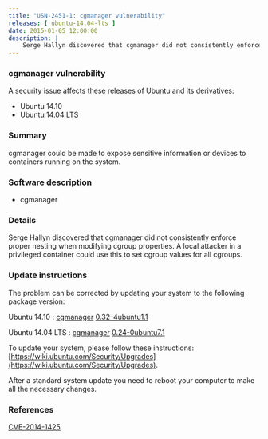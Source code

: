 ```yaml
---
title: "USN-2451-1: cgmanager vulnerability"
releases: [ ubuntu-14.04-lts ]
date: 2015-01-05 12:00:00
description: |
    Serge Hallyn discovered that cgmanager did not consistently enforce proper nesting when modifying cgroup properties. A local attacker in a privileged container could use this to set cgroup values for all cgroups. 
--- 
```

 
### cgmanager vulnerability

A security issue affects these releases of Ubuntu and its derivatives:

* Ubuntu 14.10
* Ubuntu 14.04 LTS

### Summary

cgmanager could be made to expose sensitive information or devices to containers running on the system.

### Software description

* cgmanager 

### Details

Serge Hallyn discovered that cgmanager did not consistently enforce proper nesting when modifying cgroup properties. A local attacker in a privileged container could use this to set cgroup values for all cgroups. 

### Update instructions

The problem can be corrected by updating your system to the following package version:

Ubuntu 14.10
 : [cgmanager](https://launchpad.net/ubuntu/+source/cgmanager) <span> [0.32-4ubuntu1.1](https://launchpad.net/ubuntu/+source/cgmanager/0.32-4ubuntu1.1) </span> 

Ubuntu 14.04 LTS
 : [cgmanager](https://launchpad.net/ubuntu/+source/cgmanager) <span> [0.24-0ubuntu7.1](https://launchpad.net/ubuntu/+source/cgmanager/0.24-0ubuntu7.1) </span> 

To update your system, please follow these instructions: [https://wiki.ubuntu.com/Security/Upgrades](https://wiki.ubuntu.com/Security/Upgrades).

After a standard system update you need to reboot your computer to make all the necessary changes. 

### References

 [CVE-2014-1425](http://people.ubuntu.com/~ubuntu-security/cve/CVE-2014-1425)
 
